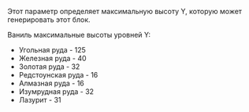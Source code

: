 Этот параметр определяет максимальную высоту Y, которую может генерировать этот блок.

Ваниль максимальные высоты уровней Y:
* Угольная руда - 125
* Железная руда - 40
* Золотая руда - 32
* Редстоунская руда - 16
* Алмазная руда - 16
* Изумрудная руда - 32
* Лазурит - 31